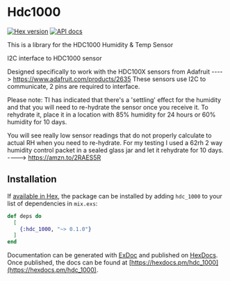 # Hdc1000

[![Hex version](https://img.shields.io/hexpm/v/hdc_1000.svg "Hex version")](https://hex.pm/packages/hdc_1000)
[![API docs](https://img.shields.io/hexpm/v/hdc_1000.svg?label=hexdocs "API docs")](https://hexdocs.pm/hdc_1000/Hdc1000.html)

  This is a library for the HDC1000 Humidity & Temp Sensor

  I2C interface to HDC1000 sensor

  Designed specifically to work with the HDC100X sensors from Adafruit
  ----> https://www.adafruit.com/products/2635
  These sensors use I2C to communicate, 2 pins are required to
  interface.

  Please note:
  TI has indicated that there's a 'settling' effect for the humidity and
  that you will need to re-hydrate the sensor once you receive it.
  To rehydrate it, place it in a location with 85% humidity for 24 hours
  or 60% humidity for 10 days.

  You will see really low sensor readings that do not properly calculate to actual RH when you need to re-hydrate.
  For my testing I used a 62rh 2 way humidity control packet in a sealed glass jar and
  let it rehydrate for 10 days.
  ----> https://amzn.to/2RAES5R


## Installation

If [available in Hex](https://hex.pm/docs/publish), the package can be installed
by adding `hdc_1000` to your list of dependencies in `mix.exs`:

```elixir
def deps do
  [
    {:hdc_1000, "~> 0.1.0"}
  ]
end
```

Documentation can be generated with [ExDoc](https://github.com/elixir-lang/ex_doc)
and published on [HexDocs](https://hexdocs.pm). Once published, the docs can
be found at [https://hexdocs.pm/hdc_1000](https://hexdocs.pm/hdc_1000).

